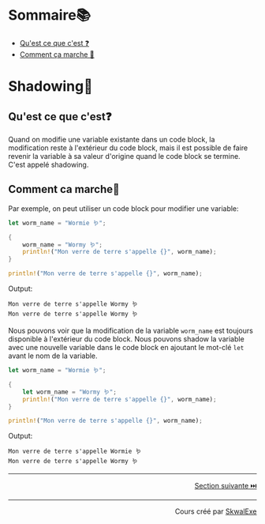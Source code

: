 # Sommaire📚
- [Qu'est ce que c'est ❓](#quest-ce-que-cest)
- [Comment ça marche 🤔](#comment-ca-marche)

# Shadowing👥
## Qu'est ce que c'est❓
Quand on modifie une variable existante dans un code block, la modification reste à l'extérieur du code block, mais il est possible de faire revenir la variable à sa valeur d'origine quand le code block se termine. C'est appelé shadowing.

## Comment ca marche🤔
Par exemple, on peut utiliser un code block pour modifier une variable:
```rust
let worm_name = "Wormie 🪱";

{
    worm_name = "Wormy 🪱";
    println!("Mon verre de terre s'appelle {}", worm_name);
}

println!("Mon verre de terre s'appelle {}", worm_name);
```
Output:
```
Mon verre de terre s'appelle Wormy 🪱
Mon verre de terre s'appelle Wormy 🪱
```

Nous pouvons voir que la modification de la variable `worm_name` est toujours disponible à l'extérieur du code block. Nous pouvons shadow la variable avec une nouvelle variable dans le code block en ajoutant le mot-clé `let` avant le nom de la variable.

```rust
let worm_name = "Wormie 🪱";

{
    let worm_name = "Wormy 🪱";
    println!("Mon verre de terre s'appelle {}", worm_name);
}

println!("Mon verre de terre s'appelle {}", worm_name);
```
Output:
```
Mon verre de terre s'appelle Wormie 🪱
Mon verre de terre s'appelle Wormy 🪱
```


---

<p align="right"><a href="https://github.com/SkwalExe/apprendre-rust/tree/main/cours/les-references">Section suivante ⏭️</a></p>


---


<p align="right">Cours créé par <a href="https://github.com/SkwalExe/" target="_blank">SkwalExe</a></p>